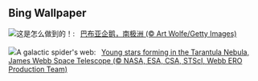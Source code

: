 ## Bing Wallpaper
![](https://www.bing.com/th?id=OHR.GentooJump_ZH-CN9625511393_UHD.jpg&w=1000)这是怎么做到的！:&nbsp;&ensp;[巴布亚企鹅，南极洲 (© Art Wolfe/Getty Images)](https://www.bing.com/th?id=OHR.GentooJump_ZH-CN9625511393_UHD.jpg)
<br><br/>
![](https://www.bing.com/th?id=OHR.TarantulaNebula_EN-US3085335513_UHD.jpg&w=1000)A galactic spider's web:&nbsp;&ensp;[Young stars forming in the Tarantula Nebula, James Webb Space Telescope (© NASA, ESA, CSA, STScI, Webb ERO Production Team)](https://www.bing.com/th?id=OHR.TarantulaNebula_EN-US3085335513_UHD.jpg)
<br><br/>
